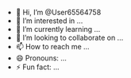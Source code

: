 - 👋 Hi, I’m @User65564758
- 👀 I’m interested in ...
- 🌱 I’m currently learning ...
- 💞️ I’m looking to collaborate on ...
- 📫 How to reach me ...
- 😄 Pronouns: ...
- ⚡ Fun fact: ...

<!---
User65564758/User65564758 is a ✨ special ✨ repository because its `README.md` (this file) appears on your GitHub profile.
You can click the Preview link to take a look at your changes.
---echo "# Yusuf" >> README.md 
git init 
git add README.md 
git commit -m "ilk commit" 
git branch -M main 
git remote add origin https://github.com/User65564758/Yusuf.git
 git push -u origin mainhindpoun are you the end forw are kode card 1 your yusuf çengin
 year plas fişh pred end yusuf}README.md
